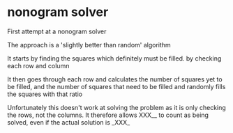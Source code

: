 # nonogram solver
First attempt at a nonogram solver

The approach is a 'slightly better than random' algorithm

It starts by finding the squares which definitely must be filled. by checking each row and column

It then goes through each row and calculates the number of squares yet to be filled, and the number of squares that need to be filled and randomly fills the squares with that ratio

Unfortunately this doesn't work at solving the problem as it is only checking the rows, not the columns. It therefore allows XXX__ to count as being solved, even if the actual solution is \_XXX_

